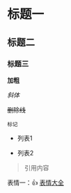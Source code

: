 # 标题一
## 标题二
### 标题三

__加粗__

_斜体_

~~删除线~~

`` 标记 ``

+ 列表1

- 列表2

> 引用内容

表情一：:+1:  [表情大全](https://www.webfx.com/tools/emoji-cheat-sheet/)

